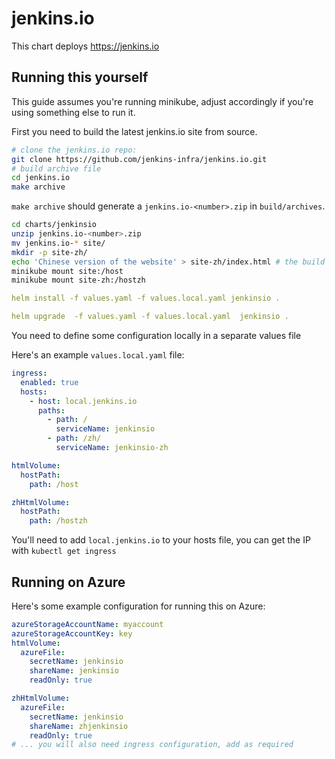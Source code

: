 # jenkins.io

This chart deploys https://jenkins.io

## Running this yourself

This guide assumes you're running minikube, adjust accordingly if you're using something else to run it.

First you need to build the latest jenkins.io site from source.
```bash
# clone the jenkins.io repo: 
git clone https://github.com/jenkins-infra/jenkins.io.git
# build archive file
cd jenkins.io
make archive
```

`make archive` should generate a `jenkins.io-<number>.zip` in `build/archives`.


```bash
cd charts/jenkinsio
unzip jenkins.io-<number>.zip
mv jenkins.io-* site/
mkdir -p site-zh/
echo 'Chinese version of the website' > site-zh/index.html # the build on ci.jenkins.io is broken, no easy way to get the website
minikube mount site:/host
minikube mount site-zh:/hostzh
```

```yaml
helm install -f values.yaml -f values.local.yaml jenkinsio .
```

```yaml
helm upgrade  -f values.yaml -f values.local.yaml  jenkinsio .
```

You need to define some configuration locally in a separate values file

Here's an example `values.local.yaml` file:
```yaml
ingress:
  enabled: true
  hosts:
    - host: local.jenkins.io
      paths:
        - path: /
          serviceName: jenkinsio
        - path: /zh/
          serviceName: jenkinsio-zh

htmlVolume:
  hostPath:
    path: /host

zhHtmlVolume:
  hostPath:
    path: /hostzh
```

You'll need to add `local.jenkins.io` to your hosts file, you can get the IP with `kubectl get ingress`

## Running on Azure

Here's some example configuration for running this on Azure:

```yaml
azureStorageAccountName: myaccount
azureStorageAccountKey: key
htmlVolume:
  azureFile: 
    secretName: jenkinsio
    shareName: jenkinsio
    readOnly: true

zhHtmlVolume:
  azureFile: 
    secretName: jenkinsio
    shareName: zhjenkinsio
    readOnly: true
# ... you will also need ingress configuration, add as required
```